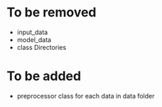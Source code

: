 # To be removed
- input_data
- model_data
- class Directories

# To be added
- preprocessor class for each data in data folder